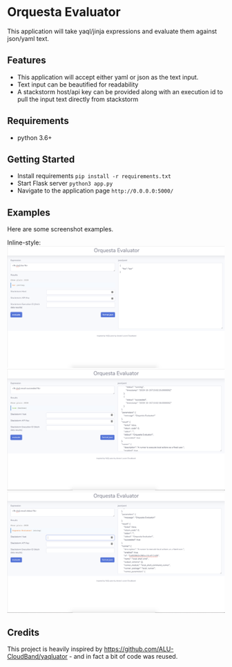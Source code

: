 # Orquesta Evaluator
This application will take yaql/jinja expressions and evaluate them against json/yaml text.

## Features
* This application will accept either yaml or json as the text input.
* Text input can be beautified for readability
* A stackstorm host/api key can be provided along with an execution id to pull the input text directly from stackstorm

## Requirements
* python 3.6+

## Getting Started
* Install requirements `pip install -r requirements.txt`
* Start Flask server `python3 app.py`
* Navigate to the application page `http://0.0.0.0:5000/`

## Examples
Here are some screenshot examples.

Inline-style: 
![alt text](screenshots/screen-1.png "Simple json input")
![alt text](screenshots/screen-2.png "Retrieve status of core.echo")
![alt text](screenshots/screen-3.png "Retrieve output of core.echo")

## Credits
This project is heavily inspired by https://github.com/ALU-CloudBand/yaqluator - and in fact a bit of code was reused.